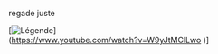 
regade juste 

[![Légende](https://user-images.githubusercontent.com/102830434/188638517-fb4a6a80-7e08-44bf-abf0-b8e1a8814ade.jpg)]   
(https://www.youtube.com/watch?v=W9yJtMClLwo 
)]


